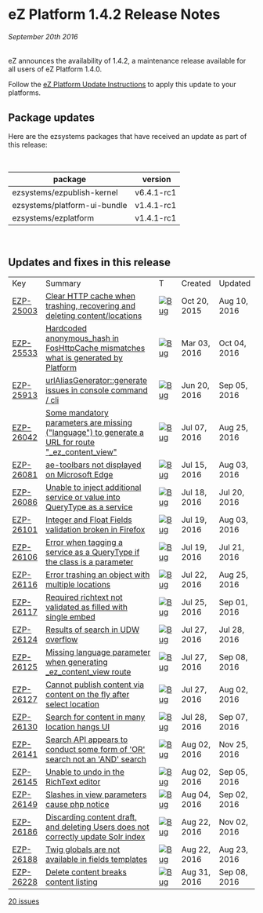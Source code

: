 # eZ Platform 1.4.2 Release Notes


###### September 20th 2016

eZ announces the availability of 1.4.2, a maintenance release available for all users of eZ Platform 1.4.0.

Follow the [eZ Platform Update Instructions](docs/releases/updating_ez_platform.md) to apply this update to your platforms.



## Package updates

Here are the ezsystems packages that have received an update as part of this release:

 

| package                      |  version   |
|------------------------------|------------|
| ezsystems/ezpublish-kernel   | v6.4.1-rc1 |
| ezsystems/platform-ui-bundle | v1.4.1-rc1 |
| ezsystems/ezplatform         | v1.4.1-rc1 |

 

## Updates and fixes in this release

|                                                                |                                                                                                                                                           |                                                                                                                 |              |              |
|----------------------------------------------------------------|-----------------------------------------------------------------------------------------------------------------------------------------------------------|-----------------------------------------------------------------------------------------------------------------|--------------|--------------|
| Key                                                            | Summary                                                                                                                                                   | T                                                                                                               | Created      | Updated      |
| [EZP-25003](https://jira.ez.no/browse/EZP-25003?src=confmacro) | [Clear HTTP cache when trashing, recovering and deleting content/locations](https://jira.ez.no/browse/EZP-25003?src=confmacro)                            | [![Bug](https://jira.ez.no/images/icons/issuetypes/bug.png)](https://jira.ez.no/browse/EZP-25003?src=confmacro) | Oct 20, 2015 | Aug 10, 2016 |
| [EZP-25533](https://jira.ez.no/browse/EZP-25533?src=confmacro) | [Hardcoded anonymous\_hash in FosHttpCache mismatches what is generated by Platform](https://jira.ez.no/browse/EZP-25533?src=confmacro)                   | [![Bug](https://jira.ez.no/images/icons/issuetypes/bug.png)](https://jira.ez.no/browse/EZP-25533?src=confmacro) | Mar 03, 2016 | Oct 04, 2016 |
| [EZP-25913](https://jira.ez.no/browse/EZP-25913?src=confmacro) | [urlAliasGenerator::generate issues in console command / cli](https://jira.ez.no/browse/EZP-25913?src=confmacro)                                          | [![Bug](https://jira.ez.no/images/icons/issuetypes/bug.png)](https://jira.ez.no/browse/EZP-25913?src=confmacro) | Jun 20, 2016 | Sep 05, 2016 |
| [EZP-26042](https://jira.ez.no/browse/EZP-26042?src=confmacro) | [Some mandatory parameters are missing ("language") to generate a URL for route "\_ez\_content\_view"](https://jira.ez.no/browse/EZP-26042?src=confmacro) | [![Bug](https://jira.ez.no/images/icons/issuetypes/bug.png)](https://jira.ez.no/browse/EZP-26042?src=confmacro) | Jul 07, 2016 | Aug 25, 2016 |
| [EZP-26081](https://jira.ez.no/browse/EZP-26081?src=confmacro) | [ae-toolbars not displayed on Microsoft Edge](https://jira.ez.no/browse/EZP-26081?src=confmacro)                                                          | [![Bug](https://jira.ez.no/images/icons/issuetypes/bug.png)](https://jira.ez.no/browse/EZP-26081?src=confmacro) | Jul 15, 2016 | Aug 03, 2016 |
| [EZP-26086](https://jira.ez.no/browse/EZP-26086?src=confmacro) | [Unable to inject additional service or value into QueryType as a service](https://jira.ez.no/browse/EZP-26086?src=confmacro)                             | [![Bug](https://jira.ez.no/images/icons/issuetypes/bug.png)](https://jira.ez.no/browse/EZP-26086?src=confmacro) | Jul 18, 2016 | Jul 20, 2016 |
| [EZP-26101](https://jira.ez.no/browse/EZP-26101?src=confmacro) | [Integer and Float Fields validation broken in Firefox](https://jira.ez.no/browse/EZP-26101?src=confmacro)                                                | [![Bug](https://jira.ez.no/images/icons/issuetypes/bug.png)](https://jira.ez.no/browse/EZP-26101?src=confmacro) | Jul 19, 2016 | Aug 03, 2016 |
| [EZP-26106](https://jira.ez.no/browse/EZP-26106?src=confmacro) | [Error when tagging a service as a QueryType if the class is a parameter](https://jira.ez.no/browse/EZP-26106?src=confmacro)                              | [![Bug](https://jira.ez.no/images/icons/issuetypes/bug.png)](https://jira.ez.no/browse/EZP-26106?src=confmacro) | Jul 19, 2016 | Jul 21, 2016 |
| [EZP-26116](https://jira.ez.no/browse/EZP-26116?src=confmacro) | [Error trashing an object with multiple locations](https://jira.ez.no/browse/EZP-26116?src=confmacro)                                                     | [![Bug](https://jira.ez.no/images/icons/issuetypes/bug.png)](https://jira.ez.no/browse/EZP-26116?src=confmacro) | Jul 22, 2016 | Aug 25, 2016 |
| [EZP-26117](https://jira.ez.no/browse/EZP-26117?src=confmacro) | [Required richtext not validated as filled with single embed](https://jira.ez.no/browse/EZP-26117?src=confmacro)                                          | [![Bug](https://jira.ez.no/images/icons/issuetypes/bug.png)](https://jira.ez.no/browse/EZP-26117?src=confmacro) | Jul 25, 2016 | Sep 01, 2016 |
| [EZP-26124](https://jira.ez.no/browse/EZP-26124?src=confmacro) | [Results of search in UDW overflow](https://jira.ez.no/browse/EZP-26124?src=confmacro)                                                                    | [![Bug](https://jira.ez.no/images/icons/issuetypes/bug.png)](https://jira.ez.no/browse/EZP-26124?src=confmacro) | Jul 27, 2016 | Jul 28, 2016 |
| [EZP-26125](https://jira.ez.no/browse/EZP-26125?src=confmacro) | [Missing language parameter when generating \_ez\_content\_view route](https://jira.ez.no/browse/EZP-26125?src=confmacro)                                 | [![Bug](https://jira.ez.no/images/icons/issuetypes/bug.png)](https://jira.ez.no/browse/EZP-26125?src=confmacro) | Jul 27, 2016 | Sep 08, 2016 |
| [EZP-26127](https://jira.ez.no/browse/EZP-26127?src=confmacro) | [Cannot publish content via content on the fly after select location](https://jira.ez.no/browse/EZP-26127?src=confmacro)                                  | [![Bug](https://jira.ez.no/images/icons/issuetypes/bug.png)](https://jira.ez.no/browse/EZP-26127?src=confmacro) | Jul 27, 2016 | Aug 02, 2016 |
| [EZP-26130](https://jira.ez.no/browse/EZP-26130?src=confmacro) | [Search for content in many location hangs UI](https://jira.ez.no/browse/EZP-26130?src=confmacro)                                                         | [![Bug](https://jira.ez.no/images/icons/issuetypes/bug.png)](https://jira.ez.no/browse/EZP-26130?src=confmacro) | Jul 28, 2016 | Sep 07, 2016 |
| [EZP-26141](https://jira.ez.no/browse/EZP-26141?src=confmacro) | [Search API appears to conduct some form of 'OR' search not an 'AND' search](https://jira.ez.no/browse/EZP-26141?src=confmacro)                           | [![Bug](https://jira.ez.no/images/icons/issuetypes/bug.png)](https://jira.ez.no/browse/EZP-26141?src=confmacro) | Aug 02, 2016 | Nov 25, 2016 |
| [EZP-26145](https://jira.ez.no/browse/EZP-26145?src=confmacro) | [Unable to undo in the RichText editor](https://jira.ez.no/browse/EZP-26145?src=confmacro)                                                                | [![Bug](https://jira.ez.no/images/icons/issuetypes/bug.png)](https://jira.ez.no/browse/EZP-26145?src=confmacro) | Aug 02, 2016 | Sep 05, 2016 |
| [EZP-26149](https://jira.ez.no/browse/EZP-26149?src=confmacro) | [Slashes in view parameters cause php notice](https://jira.ez.no/browse/EZP-26149?src=confmacro)                                                          | [![Bug](https://jira.ez.no/images/icons/issuetypes/bug.png)](https://jira.ez.no/browse/EZP-26149?src=confmacro) | Aug 04, 2016 | Sep 02, 2016 |
| [EZP-26186](https://jira.ez.no/browse/EZP-26186?src=confmacro) | [Discarding content draft, and deleting Users does not correctly update Solr index](https://jira.ez.no/browse/EZP-26186?src=confmacro)                    | [![Bug](https://jira.ez.no/images/icons/issuetypes/bug.png)](https://jira.ez.no/browse/EZP-26186?src=confmacro) | Aug 22, 2016 | Nov 02, 2016 |
| [EZP-26188](https://jira.ez.no/browse/EZP-26188?src=confmacro) | [Twig globals are not available in fields templates](https://jira.ez.no/browse/EZP-26188?src=confmacro)                                                   | [![Bug](https://jira.ez.no/images/icons/issuetypes/bug.png)](https://jira.ez.no/browse/EZP-26188?src=confmacro) | Aug 22, 2016 | Aug 23, 2016 |
| [EZP-26228](https://jira.ez.no/browse/EZP-26228?src=confmacro) | [Delete content breaks content listing](https://jira.ez.no/browse/EZP-26228?src=confmacro)                                                                | [![Bug](https://jira.ez.no/images/icons/issuetypes/bug.png)](https://jira.ez.no/browse/EZP-26228?src=confmacro) | Aug 31, 2016 | Sep 08, 2016 |

 [20 issues](https://jira.ez.no/secure/IssueNavigator.jspa?reset=true&jqlQuery=project%3DEZP+AND+fixVersion+in+%28+%221.4.2%22+%29+ORDER+BY+issuetype+DESC%2C+key+ASC+++++++++++++&src=confmacro "View all matching issues in JIRA.")
